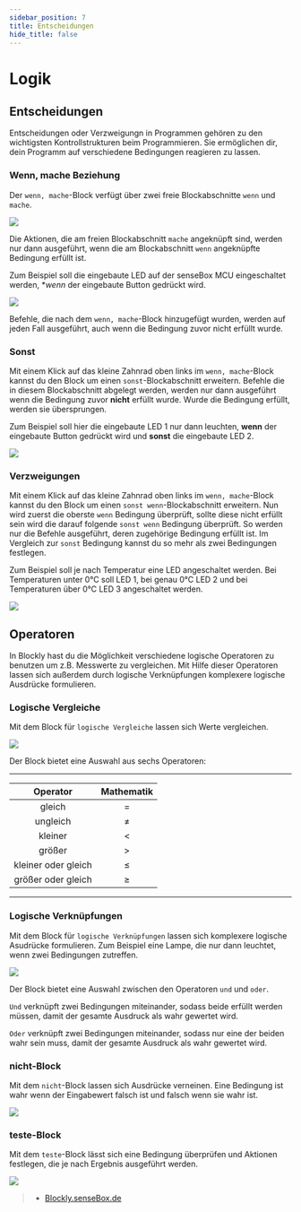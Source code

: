 ```yaml
---
sidebar_position: 7
title: Entscheidungen
hide_title: false
---
```

# Logik

## Entscheidungen
Entscheidungen oder Verzweigungn in Programmen gehören zu den wichtigsten Kontrollstrukturen beim Programmieren. Sie ermöglichen dir, dein Programm auf verschiedene Bedingungen reagieren zu lassen.

### Wenn, mache Beziehung
Der `wenn, mache`-Block verfügt über zwei freie Blockabschnitte `wenn` und `mache`.

![](/img/blockly-bilder/logik/blockly-entscheidungen-1.svg)

Die Aktionen, die am freien Blockabschnitt `mache` angeknüpft sind, werden nur dann ausgeführt, wenn die am Blockabschnitt `wenn` angeknüpfte Bedingung erfüllt ist.

Zum Beispiel soll die eingebaute LED auf der senseBox MCU eingeschaltet werden, **wenn* der eingebaute Button gedrückt wird.

![](/img/blockly-bilder/logik/blockly-entscheidungen-2.svg)


Befehle, die nach dem `wenn, mache`-Block hinzugefügt wurden, werden auf jeden Fall ausgeführt, auch wenn die Bedingung zuvor nicht erfüllt wurde.

### Sonst
Mit einem Klick auf das kleine Zahnrad oben links im `wenn, mache`-Block kannst du den Block um einen `sonst`-Blockabschnitt erweitern. Befehle die in diesem Blockabschnitt abgelegt werden, werden nur dann ausgeführt wenn die Bedingung zuvor **nicht** erfüllt wurde. Wurde die Bedingung erfüllt, werden sie übersprungen.

Zum Beispiel soll hier die eingebaute LED 1 nur dann leuchten, **wenn** der eingebaute Button gedrückt wird und **sonst** die eingebaute LED 2.

![](/img/blockly-bilder/logik/blockly-entscheidungen-3.svg)


### Verzweigungen
Mit einem Klick auf das kleine Zahnrad oben links im `wenn, mache`-Block kannst du den Block um einen `sonst wenn`-Blockabschnitt erweitern. Nun wird zuerst die oberste `wenn` Bedingung überprüft, sollte diese nicht erfüllt sein wird die darauf folgende `sonst wenn` Bedingung überprüft. So werden nur die Befehle ausgeführt, deren zugehörige Bedingung erfüllt ist.
Im Vergleich zur `sonst` Bedingung kannst du so mehr als zwei Bedingungen festlegen.

Zum Beispiel soll je nach Temperatur eine LED angeschaltet werden. Bei Temperaturen unter 0°C soll LED 1, bei genau 0°C LED 2 und bei Temperaturen über 0°C LED 3 angeschaltet werden.

![](/img/blockly-bilder/logik/blockly-entscheidungen-4.svg)


## Operatoren
In Blockly hast du die Möglichkeit verschiedene logische Operatoren zu benutzen um z.B. Messwerte zu vergleichen. Mit Hilfe dieser Operatoren lassen sich außerdem durch logische Verknüpfungen komplexere logische Ausdrücke formulieren.

### Logische Vergleiche
Mit dem Block für `logische Vergleiche` lassen sich Werte vergleichen.

![](/img/blockly-bilder/logik/blockly-entscheidungen-5.svg)


Der Block bietet eine Auswahl aus sechs Operatoren:

______________________________________________________________________________
| Operator              | Mathematik |
| :-------------------: | :----------: |
| gleich | = |
| ungleich | ≠ |
| kleiner | < |
| größer | > |
| kleiner oder gleich | &le; |
| größer oder gleich | &ge; |
______________________________________________________________________________ 

### Logische Verknüpfungen
Mit dem Block für `logische Verknüpfungen` lassen sich komplexere logische Asudrücke formulieren. Zum Beispiel eine Lampe, die nur dann leuchtet, wenn zwei Bedingungen zutreffen.

![](/img/blockly-bilder/logik/blockly-entscheidungen-6.svg)


Der Block bietet eine Auswahl zwischen den Operatoren `und` und `oder`.

`Und` verknüpft zwei Bedingungen miteinander, sodass beide erfüllt werden müssen, damit der gesamte Ausdruck als wahr gewertet wird.

`Oder` verknüpft zwei Bedingungen miteinander, sodass nur eine der beiden wahr sein muss, damit der gesamte Ausdruck als wahr gewertet wird.

### nicht-Block
Mit dem `nicht`-Block lassen sich Ausdrücke verneinen. Eine Bedingung ist wahr wenn der Eingabewert falsch ist und falsch wenn sie wahr ist.

![](/img/blockly-bilder/logik/blockly-entscheidungen-7.svg)


### teste-Block
Mit dem `teste`-Block lässt sich eine Bedingung überprüfen und Aktionen festlegen, die je nach Ergebnis ausgeführt werden.

![](/img/blockly-bilder/logik/blockly-entscheidungen-8.svg)


> - [Blockly.senseBox.de](https://blockly.sensebox.de/)


